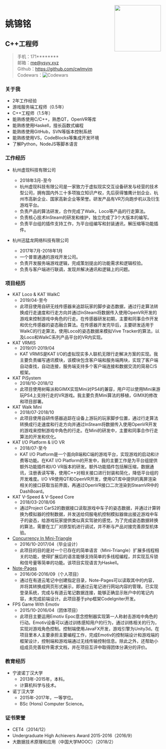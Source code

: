 <img src="http://www.ysyy.xyz/photo.jpg" width = "150" align=right>

# 姚锦铭
## C++工程师
> 手机：171********    
> 邮箱：me@ysyy.xyz  
> Github：https://github.com/cwlmyjm  
> Codewars：![Codewars](https://www.codewars.com/users/cwlmyjm/badges/micro)  

### 关于我
- 2年工作经验
- 游戏服务端工程师（0.5年）
- C++工程师（1.5年）
- 能熟练使用C/C++，熟悉QT，OpenVR等库
- 能熟练使用Haskell，擅长函数式编程
- 能熟练使用GitHub，SVN等版本控制系统
- 能熟练使用VS，CodeBlocks等集成开发环境
- 了解Python，NodeJS等脚本语言

### 工作经历
- 杭州虚现科技有限公司
    - 2018年3月-至今
    - 杭州虚现科技有限公司是一家致力于虚拟现实交互设备研发与经营的技术型公司，拥有国内外三十多项独立知识产权，先后获得雏鹰计划企业、杭州市高新企业、国家高新企业等荣誉。研发产品有VR万向跑步机以及衍生游戏平台。
    - 负责产品的算法研发，合作完成了Walk，Loco等产品的行走算法。
    - 负责核心技术InSteam的研发和维护，独立完成了3个大版本的编写。
    - 负责平台组的插件支持工作，为平台组编写和封装通讯，解压缩等功能插件。

- 杭州迅猛龙网络科技有限公司
    - 2017年7月-2018年1月
    - 一个普普通通的游戏开发公司。
    - 负责开发服务端游戏逻辑，完成策划提出的功能需求和逻辑校验。
    - 负责与客户端进行联调，发现并解决通讯和逻辑上的问题。

### 项目经历
- KAT Loco & KAT WalkC
    - 2019/04-至今
    - 此项目使用自研无线传感器来追踪玩家的脚步姿态数据，通过行走算法转换成行走速度和行走方向并通过InSteam将数据传入使用OpenVR开发的游戏来控制游戏中角色的行走。在传感器研发初期，主要和同事合作开发和优化传感器的姿态融合算法。在传感器开发完毕后，主要研发适用于WalkC的行走算法，使用Loco的姿态数据来模拟Vive Tracker的算法，以及Loco和WalkC系列产品平台的VR内实现。
- KAT VRMIS
    - 2019/01-2019/04
    - KAT VRMIS是KAT I/O的虚拟现实多人联机无限行走解决方案的实现。我主要负责编写通讯模块，该模块包含客户端和服务端两块，实现了客户端自动查找，自动连接，服务端支持多个客户端连接和数据交流的简易C/S框架。
- KAT PiSystem
    - 2018/10-2018/12
    - 此项目使用树莓派和GIMX实现Mini对PS4的兼容，用户可以使用Mini来游玩PS4上支持行走的VR游戏。我主要负责Mini算法的移植，GIMX的修改和项目部署。
- KAT Walk Mini
    - 2018/07-2018/10
    - 此项目使用自研传感器追踪在设备上游玩的玩家脚步位置，通过行走算法转换成行走速度和行走方向并通过InSteam将数据传入使用OpenVR开发的游戏来控制游戏中角色的行走。在Mini的研发中，主要和同事合作行走算法的开发和优化。
- KAT I/O Platform & I/O VR
    - 2018/07-至今
    - KAT I/O Platform是一个面向B端和C端的游戏平台，实现游戏的启动和计费等功能。在KAT I/O Platform的开发中，我的主要工作是为平台组提供额外功能插件和I/O VR版本的研发。额外功能插件包括解压缩，数据通讯，注册表读写等，使用C++对相关接口进行封装和简化，降低平台组的开发难度。I/O VR使用QT和OpenVR开发，使用QT库中提供的离屏渲染相关的接口获取当前界面，再通过OpenVR接口二次渲染到SteamVR中的DashBoard。
- KAT V-Speed & V-Speed Core
    - 2018/03-2018/06
    - 通过Project CarS2的数据接口读取游戏中车子的姿态数据，并通过计算转换为模拟器的控制数据，并发送给伺服电机控制模拟器做出接近游戏中车子的姿态，给游戏玩家提供类似真实驾驶的感觉。为了完成姿态数据转换的算法，需要在工厂对原型机进行调试，并不断与产品对接完善原型机体验。
- [Concurrency In Mini-Triangle](https://github.com/cwlmyjm/GraduationProject)
    - 2016/10-2017/04（毕业设计）
    - 此项目的目的是对一个已存在的简单语言（Mini-Triangle）扩展多线程相关的功能，使得扩展后的语言能够支持简单的多线程编程，并实现互斥锁和信号量等简单的功能。该项目实现语言为Haskell。
- [Note-Pages](https://github.com/cwlmyjm/note-pages)
    - 2016/06-2016/09（个人项目）
    - 通过在有道云笔记中创建指定目录，Note-Pages可以读取其中的内容，并将其转换成网页形式展示，即通过云笔记进行网站内容的管理。已实现登录系统，完成与有道云笔记数据连接，能够正确显示账户中的笔记内容，未完成前端设计。此项目基于php框架CodeIgniter开发。
- FPS Game With Emotiv
    - 2015/10-2016/04（团体项目）
    - 此项目主要运用Emotiv Epoc意念控制器实现第一人称射击游戏中角色的行动。Emotiv设备可以通过训练感知用户的行为，通过训练相关的行为，实现对游戏角色控制。控制端使用JavaFX开发，游戏引擎为Unity3d。在项目里本人主要承担主要编程工作，完成Emotiv的控制端设计和游戏端的框架设计，控制端和游戏端通过无线传输控制信息。除此之外，还帮助小组成员完善软件需求文档，并在项目互评中取得团体分满分的评价。

### 教育经历
- 宁波诺丁汉大学
    - 2013年-2015年，本科。
    - 计算机科学与技术。
- 诺丁汉大学
    - 2015年-2017年，一等学位。
    - BSc (Hons) Computer Science。

### 证书荣誉
- CET4（2014/12）
- Undergraduate High Achievers Award 2015-2016（2016/9）
- 大数据技术原理和应用（中国大学MOOC）（2018/2）
